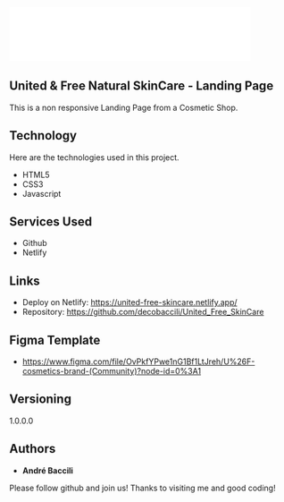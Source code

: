 ![Logo of the project](https://github.com/decobaccili/United_Free_SkinCare/blob/master/img/Logo2.svg)

## United & Free Natural SkinCare - Landing Page
This is a non responsive Landing Page from a Cosmetic Shop.

## Technology 

Here are the technologies used in this project.

* HTML5
* CSS3
* Javascript

## Services Used

* Github
* Netlify

## Links
  - Deploy on Netlify: https://united-free-skincare.netlify.app/
  - Repository: https://github.com/decobaccili/United_Free_SkinCare

## Figma Template

  - https://www.figma.com/file/OvPkfYPwe1nG1Bf1LtJreh/U%26F-cosmetics-brand-(Community)?node-id=0%3A1

## Versioning

  1.0.0.0

## Authors

  * **André Baccili** 

  Please follow github and join us!
  Thanks to visiting me and good coding!
